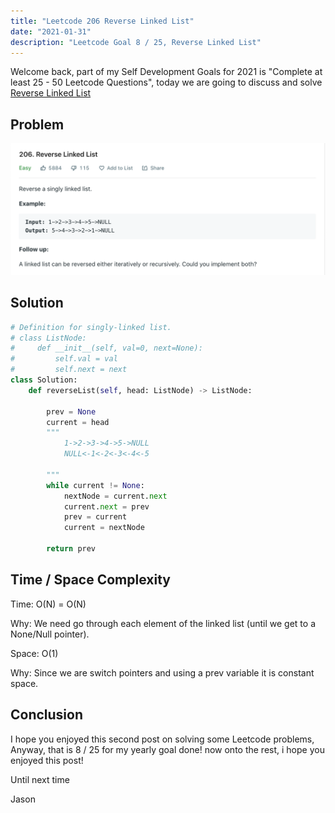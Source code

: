 ```yaml
---
title: "Leetcode 206 Reverse Linked List"
date: "2021-01-31"
description: "Leetcode Goal 8 / 25, Reverse Linked List"
---
```


Welcome back, part of my Self Development Goals for 2021 is "Complete at least 25 - 50 Leetcode Questions", today we are going to discuss and solve [Reverse Linked List](https://leetcode.com/problems/reverse-linked-list/)

## Problem

![Reverse Linked List](./images/reverse-linked-list.png)

## Solution

```py
# Definition for singly-linked list.
# class ListNode:
#     def __init__(self, val=0, next=None):
#         self.val = val
#         self.next = next
class Solution:
    def reverseList(self, head: ListNode) -> ListNode:

        prev = None
        current = head
        """
            1->2->3->4->5->NULL
            NULL<-1<-2<-3<-4<-5

        """
        while current != None:
            nextNode = current.next
            current.next = prev
            prev = current
            current = nextNode

        return prev
```

## Time / Space Complexity

Time: O(N) = O(N)

Why: We need go through each element of the linked list (until we get to a None/Null pointer).

Space: O(1)

Why: Since we are switch pointers and using a prev variable it is constant space.

## Conclusion

I hope you enjoyed this second post on solving some Leetcode problems, Anyway, that is 8 / 25 for my yearly goal done! now onto the rest, i hope you enjoyed this post!

Until next time

Jason
